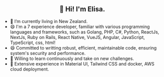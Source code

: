<h2 align="center">👋 Hi! I'm Elisa. </h2>

- 🔭 I’m currently living in New Zealand.
- 😄 I'm a 7 experience developer, familiar with various programming languages and frameworks, such as Golang, PHP, C#, Python, ReactJs, NextJs, Ruby on Rails, React Native, VueJS, Angular, JavaScript, TypeScript, css, html!
- 😄 Committed to writting robust, efficient, maintainable code, ensuring system's security and performance.
- 🌱 Willing to learn continuously and take on new challenges.
-  🔭 Extensive experience in Material UI, Tailwind CSS and docker, AWS cloud deployment.

<!--
**elisa-lok/elisa-lok** is a ✨ _special_ ✨ repository because its `README.md` (this file) appears on your GitHub profile.

Here are some ideas to get you started:

- 🔭 I’m currently working on ...
- 🌱 I’m currently learning ...
- 👯 I’m looking to collaborate on ...
- 🤔 I’m looking for help with ...
- 💬 Ask me about ...
- 📫 How to reach me: ...
- 😄 Pronouns: ...
- ⚡ Fun fact: ...
-->
